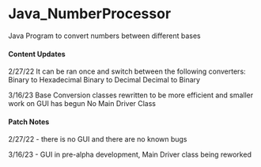 # Java_NumberProcessor
Java Program to convert numbers between different bases
#### Content Updates

2/27/22
It can be ran once and switch between the following converters:
Binary to Hexadecimal
Binary to Decimal
Decimal to Binary

3/16/23
Base Conversion classes rewritten to be more efficient and smaller
work on GUI has begun
No Main Driver Class

#### Patch Notes
2/27/22 - there is no GUI and there are no known bugs

3/16/23 - GUI in pre-alpha development, Main Driver class being reworked
